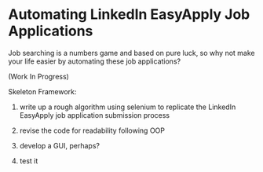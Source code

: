 # Automating LinkedIn EasyApply Job Applications
Job searching is a numbers game and based on pure luck, so why not make your life easier by automating these job applications? 

(Work In Progress) 

Skeleton Framework: 

1. write up a rough algorithm using selenium to replicate the LinkedIn EasyApply job application submission process 

2. revise the code for readability following OOP

3. develop a GUI, perhaps? 

4. test it